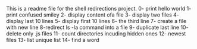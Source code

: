 This is a readme file for the shell redirections project.
0- print hello world
1- print confused smiley
2- display content ofa file
3- display two files
4- display last 10 lines
5- display first 10 lines
6- the third line
7- create a file with new line
8-redirect ls -la command into a file 
9- duplicate last line
10- delete only .js files
11- count directories incuding hidden ones
12- newest files
13- list unique list
14- find a word 
